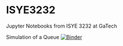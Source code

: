 # ISYE3232
Jupyter Notebooks from ISYE 3232 at GaTech

Simulation of a Queue 
[![Binder](http://mybinder.org/badge.svg)](http://mybinder.org:/repo/smileey/isye3232)

